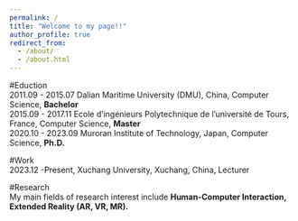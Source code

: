 ```yaml
---
permalink: /
title: "Welcome to my page!!"
author_profile: true
redirect_from: 
  - /about/
  - /about.html
---
```


#Eduction <br />
2011.09 - 2015.07 Dalian Maritime University (DMU), China,                            Computer Science, **Bachelor** <br />
2015.09 - 2017.11 Ecole d’ingénieurs Polytechnique de l’université de Tours, France, Computer Science, **Master**    <br />
2020.10 - 2023.09 Muroran Institute of Technology, Japan,                             Computer Science, **Ph.D.**    <br />

#Work <br />
2023.12 -Present, Xuchang University, Xuchang, China, Lecturer <br />

#Research <br />
My main fields of research interest include **Human-Computer Interaction, Extended Reality (AR, VR, MR).**  <br />
